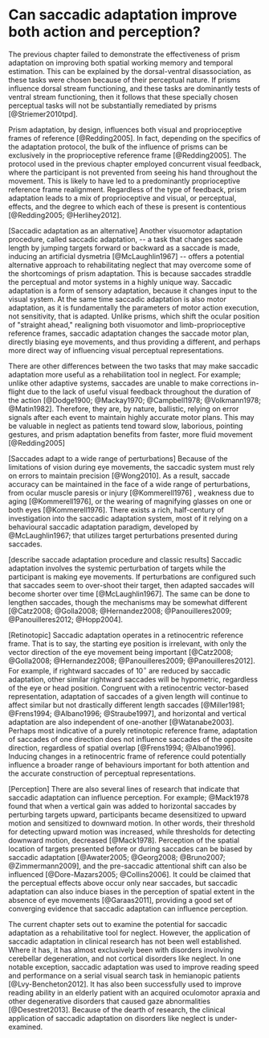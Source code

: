 Can saccadic adaptation improve both action and perception?
===========================================================

The previous chapter failed to demonstrate the effectiveness of prism 
adaptation on improving both spatial working memory and temporal
estimation. This can be explained by the dorsal-ventral
disassociation, as these tasks were chosen because of their
perceptual nature. If prisms influence dorsal stream functioning,
and these tasks are dominantly tests of ventral stream
functioning, then it follows that these specially chosen
perceptual tasks will not be substantially remediated by prisms
[@Striemer2010tpd].

Prism adaptation, by design, influences both visual and
proprioceptive frames of reference [@Redding2005]. In fact,
depending on the specifics of the adaptation protocol, the bulk of
the influence of prisms can be exclusively in the proprioceptive
reference frame [@Redding2005]. The protocol used in the previous
chapter employed concurrent visual feedback, where the participant
is not prevented from seeing his hand throughout the movement.
This is likely to have led to a predominantly proprioceptive
reference frame realignment. Regardless of the type of feedback,
prism adaptation leads to a mix of proprioceptive and visual, or
perceptual, effects, and the degree to which each of these is
present is contentious [@Redding2005; @Herlihey2012].

[Saccadic adaptation as an alternative] Another visuomotor
adaptation procedure, called saccadic adaptation, -- a task that
changes saccade length by jumping targets forward or backward as a
saccade is made, inducing an artificial dysmetria
[@McLaughlin1967] -- offers a potential alternative approach to
rehabilitating neglect that may overcome some of the shortcomings
of prism adaptation. This is because saccades straddle the
perceptual and motor systems in a highly unique way.  Saccadic
adaptation is a form of sensory adaptation, because it changes
input to the visual system. At the same time saccadic adaptation
is also motor adaptation, as it is fundamentally the parameters of
motor action execution, not sensitivity, that is adapted. Unlike
prisms, which shift the ocular position of "straight ahead,"
realigning both visuomotor and limb-proprioceptive reference
frames, saccadic adaptation changes the saccade motor plan,
directly biasing eye movements, and thus providing a different,
and perhaps more direct way of influencing visual perceptual
representations.

There are other differences between the two tasks that may make
saccadic adaptation more useful as a rehabilitation tool in
neglect.  For example; unlike other adaptive systems, saccades are
unable to make corrections in-flight due to the lack of useful
visual feedback throughout the duration of the action [@Dodge1900;
@Mackay1970; @Campbell1978; @Volkmann1978; @Matin1982].
Therefore, they are, by nature, ballistic, relying on error
signals after each event to maintain highly accurate motor plans.
This may be valuable in neglect as patients tend toward slow,
laborious, pointing gestures, and prism adaptation benefits from
faster, more fluid movement [@Redding2005]

[Saccades adapt to a wide range of perturbations] Because of the
limitations of vision during eye movements, the saccadic system
must rely on errors to maintain precision [@Wong2010]. As a
result, saccade accuracy can be maintained in the face of a wide
range of perturbations, from ocular muscle paresis or injury
[@Kommerell1976] , weakness due to aging [@Kommerell1976], or the
wearing of magnifying glasses on one or both eyes
[@Kommerell1976]. There exists a rich, half-century of
investigation into the saccadic adaptation system, most of it
relying on a behavioural saccadic adaptation paradigm, developed
by @McLaughlin1967; that utilizes target perturbations presented
during saccades.

[describe saccade adaptation procedure and classic results]
Saccadic adaptation involves the systemic perturbation of targets
while the participant is making eye movements. If perturbations
are configured such that saccades seem to over-shoot their target,
then adapted saccades will become shorter over time
[@McLaughlin1967].  The same can be done to lengthen saccades,
though the mechanisms may be somewhat different [@Catz2008;
@Golla2008; @Hernandez2008; @Panouilleres2009; @Panouilleres2012;
@Hopp2004].

[Retinotopic] Saccadic adaptation operates in a retinocentric
reference frame. That is to say, the starting eye position is
irrelevant, with only the vector direction of the eye movement
being important [@Catz2008; @Golla2008; @Hernandez2008;
@Panouilleres2009; @Panouilleres2012]. For example, if rightward
saccades of 10$^\circ$ are reduced by saccadic adaptation, other similar
rightward saccades will be hypometric, regardless of the eye or
head position.  Congruent with a retinocentric vector-based
representation, adaptation of saccades of a given length will
continue to affect similar but not drastically different length
saccades [@Miller1981; @Frens1994; @Albano1996; @Straube1997], and
horizontal and vertical adaptation are also independent of
one-another [@Watanabe2003]. Perhaps most indicative of a purely
retinotopic reference frame, adaptation of saccades of one
direction does not influence saccades of the opposite direction,
regardless of spatial overlap [@Frens1994; @Albano1996].  Inducing
changes in a retinocentric frame of reference could potentially
influence a broader range of behaviours important for both
attention and the accurate construction of perceptual
representations.

[Perception] There are also several lines of research that
indicate that saccadic adaptation can influence perception. For
example; @Mack1978 found that when a vertical gain was added to
horizontal saccades by perturbing targets upward, participants
became desensitized to upward motion and sensitized to downward
motion.  In other words, their threshold for detecting upward
motion was increased, while thresholds for detecting downward
motion, decreased [@Mack1978].  Perception of the spatial location
of targets presented before or during saccades can be biased by
saccadic adaptation [@Awater2005; @Georg2008; @Bruno2007;
@Zimmermann2009], and the pre-saccadic attentional shift can also
be influenced [@Dore-Mazars2005; @Collins2006]. It could be
claimed that the perceptual effects above occur only near
saccades, but saccadic adaptation can also induce biases in the
perception of spatial extent in the absence of eye movements
[@Garaas2011], providing a good set of converging evidence that
saccadic adaptation can influence perception.

The current chapter sets out to examine the potential for saccadic
adaptation as a rehabilitative tool for neglect. However, the
application of saccadic adaptation in clinical research has not
been well established. Where it has, it has almost exclusively
been with disorders involving cerebellar degeneration, and not
cortical disorders like neglect. In one notable exception,
saccadic adaptation was used to improve reading speed and
performance on a serial visual search task in hemianopic patients
[@Lvy-Bencheton2012]. It has also been successfully used to
improve reading ability in an elderly patient with an acquired
oculomotor apraxia and other degenerative disorders that caused
gaze abnormalities [@Desestret2013]. Because of the dearth of
research, the clinical application of saccadic adaptation on
disorders like neglect is under-examined.

